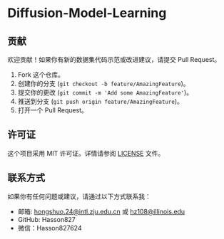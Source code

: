 # Diffusion-Model-Learning



## 贡献

欢迎贡献！如果你有新的数据集代码示范或改进建议，请提交 Pull Request。

1. Fork 这个仓库。
2. 创建你的分支 (`git checkout -b feature/AmazingFeature`)。
3. 提交你的更改 (`git commit -m 'Add some AmazingFeature'`)。
4. 推送到分支 (`git push origin feature/AmazingFeature`)。
5. 打开一个 Pull Request。

## 许可证

这个项目采用 MIT 许可证。详情请参阅 [LICENSE](https://chat.deepseek.com/a/chat/s/LICENSE) 文件。

## 联系方式

如果你有任何问题或建议，请通过以下方式联系我：

* 邮箱: hongshuo.24@intl.zju.edu.cn 或 hz108@illinois.edu
* GitHub: Hasson827
* 微信：Hasson827624